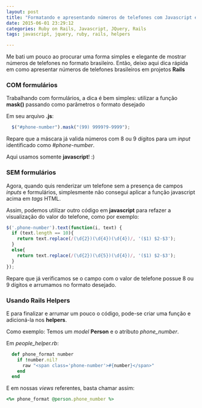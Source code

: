 ```yaml
---
layout: post
title: "Formatando e apresentando números de telefones com Javascript e Ruby on Rails"
date: 2015-06-01 23:29:12
categories: Ruby on Rails, Javascript, JQuery, Rails
tags: javascript, jquery, ruby, rails, helpers

---
```


Me bati um pouco ao procurar uma forma simples e elegante de mostrar números de
telefones no formato brasileiro. Então, deixo aqui dica rápida em como apresentar
números de telefones brasileiros em projetos **Rails**


### COM formulários

Trabalhando com formulários, a dica é bem simples: utilizar a função **mask()**
passando como parâmetros o formato desejado

Em seu arquivo **.js**:

```js
  $("#phone-number").mask("(99) 9999?9-9999");
```

Repare que a máscara já valida números com 8 ou 9 dígitos para um *input* identificado como *#phone-number*.

Aqui usamos somente **javascript**! :)


### SEM formulários

Agora, quando quis renderizar um telefone sem a presença de campos *inputs* e formulários, simplesmente não consegui aplicar a função javascript acima em *tags* HTML.

Assim, podemos utilizar outro código em **javascript** para refazer a visualização do valor do telefone, como por exemplo:

```js
$('.phone-number').text(function(i, text) {
  if (text.length == 10){
    return text.replace(/(\d{2})(\d{4})(\d{4})/, '($1) $2-$3');
  }
  else{
    return text.replace(/(\d{2})(\d{5})(\d{4})/, '($1) $2-$3');
  }
});
```

Repare que já verificamos se o campo com o valor de telefone possue 8 ou 9 dígitos e arrumamos no formato desejado.


### Usando Rails Helpers

E para finalizar e arrumar um pouco o código, pode-se criar uma função e adicioná-la nos **helpers**.

Como exemplo: Temos um *model* **Person** e o atributo *phone_number*.

Em *people_helper.rb*:

```ruby
  def phone_format number
    if !number.nil?
      raw "<span class='phone-number'>#{number}</span>"
    end
  end
```

E em nossas *views* referentes, basta chamar assim:

```ruby
<%= phone_format @person.phone_number %>  
```
